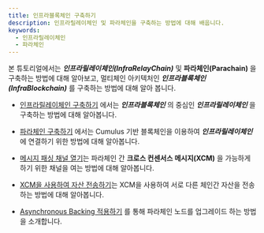 ```yaml
---
title: 인프라블록체인 구축하기
description: 인프라릴레이체인 및 파라체인을 구축하는 방법에 대해 배웁니다.
keywords:
  - 인프라릴레이체인
  - 파라체인
---
```


본 튜토리얼에서는 **_인프라릴레이체인(InfraRelayChain)_** 및 **파라체인(Parachain)** 을 구축하는 방법에 대해 알아보고, 멀티체인 아키텍처인 **_인프라블록체인(InfraBlockchain)_** 를 구축하는 방법에 대해 알아 봅니다.

- [인프라릴레이체인 구축하기](./build-infra-relay-chain.md) 에서는 **_인프라블록체인_** 의 중심인 **_인프라릴레이체인_** 을 구축하는 방법에 대해 알아봅니다.

- [파라체인 구축하기](./build-parachain.md) 에서는 Cumulus 기반 블록체인을 이용하여 **_인프라릴레이체인_** 에 연결하기 위한 방법에 대해 알아봅니다.

- [메시지 패싱 채널 열기](./open-message-passing-channels.md)는 파라체인 간 **크로스 컨센서스 메시지(XCM)** 을 가능하게 하기 위한 채널을 여는 방법에 대해 알아봅니다.

- [XCM을 사용하여 자산 전송하기](./transfer-assets-with-xcm.md)는 XCM을 사용하여 서로 다른 체인간 자산을 전송하는 방법에 대해 알아봅니다.

- [ Asynchronous Backing 적용하기](./upgrade-a-node.md) 를 통해 파라체인 노드를 업그레이드 하는 방법을 소개합니다.
